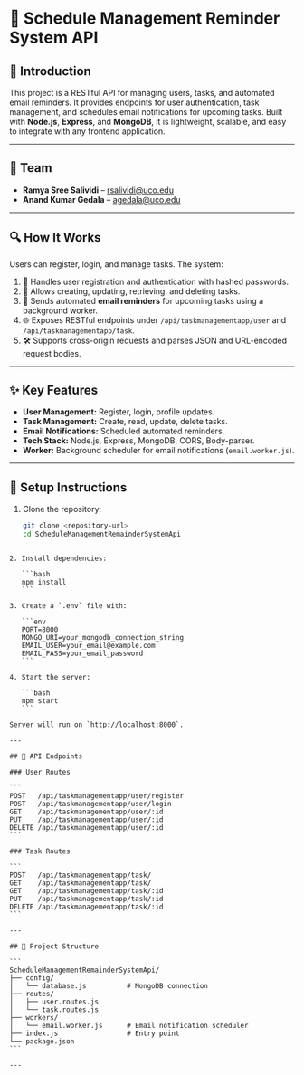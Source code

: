 
# 🎯 Schedule Management Reminder System API

## 📌 Introduction  
This project is a RESTful API for managing users, tasks, and automated email reminders. It provides endpoints for user authentication, task management, and schedules email notifications for upcoming tasks. Built with **Node.js**, **Express**, and **MongoDB**, it is lightweight, scalable, and easy to integrate with any frontend application.

---

## 👥 Team  
- **Ramya Sree Salividi** – rsalividi@uco.edu
- **Anand Kumar Gedala** – agedala@uco.edu  

---

## 🔍 How It Works  
Users can register, login, and manage tasks. The system:  

1. 👤 Handles user registration and authentication with hashed passwords.  
2. 📝 Allows creating, updating, retrieving, and deleting tasks.  
3. 📧 Sends automated **email reminders** for upcoming tasks using a background worker.  
4. 🌐 Exposes RESTful endpoints under `/api/taskmanagementapp/user` and `/api/taskmanagementapp/task`.  
5. 🛠️ Supports cross-origin requests and parses JSON and URL-encoded request bodies.

---

## ✨ Key Features  
- **User Management:** Register, login, profile updates.  
- **Task Management:** Create, read, update, delete tasks.  
- **Email Notifications:** Scheduled automated reminders.  
- **Tech Stack:** Node.js, Express, MongoDB, CORS, Body-parser.  
- **Worker:** Background scheduler for email notifications (`email.worker.js`).  

---

## 🚀 Setup Instructions  

1. Clone the repository:  
   ```bash
   git clone <repository-url>
   cd ScheduleManagementRemainderSystemApi
````

2. Install dependencies:

   ```bash
   npm install
   ```

3. Create a `.env` file with:

   ```env
   PORT=8000
   MONGO_URI=your_mongodb_connection_string
   EMAIL_USER=your_email@example.com
   EMAIL_PASS=your_email_password
   ```

4. Start the server:

   ```bash
   npm start
   ```

Server will run on `http://localhost:8000`.

---

## 📖 API Endpoints

### User Routes

```
POST   /api/taskmanagementapp/user/register
POST   /api/taskmanagementapp/user/login
GET    /api/taskmanagementapp/user/:id
PUT    /api/taskmanagementapp/user/:id
DELETE /api/taskmanagementapp/user/:id
```

### Task Routes

```
POST   /api/taskmanagementapp/task/
GET    /api/taskmanagementapp/task/
GET    /api/taskmanagementapp/task/:id
PUT    /api/taskmanagementapp/task/:id
DELETE /api/taskmanagementapp/task/:id
```

---

## 📁 Project Structure

```
ScheduleManagementRemainderSystemApi/
├── config/
│   └── database.js          # MongoDB connection
├── routes/
│   ├── user.routes.js
│   └── task.routes.js
├── workers/
│   └── email.worker.js      # Email notification scheduler
├── index.js                 # Entry point
└── package.json
```

---

